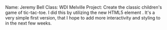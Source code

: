 Name: Jeremy Bell
Class: WDI Melville
Project: Create the classic children's game of tic-tac-toe. I did this by utilizing the new HTML5 element <canvas>. It's a very simple first version, that I hope to add more interactivity and styling to in the next few weeks.
